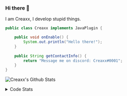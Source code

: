 ### Hi there 👋

I am Creaxx, I develop stupid things. 

```java
public class Creaxx implements JavaPlugin {

    public void onEnable() {
        System.out.println("Hello there!");
    }
    
    public String getContactInfo() {
        return "Message me on discord: Creaxx#0001";
    }
}
```

![Creaxx's Github Stats](https://github-readme-stats.vercel.app/api?username=CreaxxOG&show_icons=true&theme=dark&count_private=true)

<details>
  <summary>Code Stats</summary>

<!--START_SECTION:waka-->
![Code Time](http://img.shields.io/badge/Code%20Time-1%2C389%20hrs%2027%20mins-blue)

![Lines of code](https://img.shields.io/badge/From%20Hello%20World%20I%27ve%20Written-611.9%20thousand%20lines%20of%20code-blue)

**🐱 My GitHub Data** 

> 📦 104.2 kB Used in GitHub's Storage 
 > 
> 🏆 2,131 Contributions in the Year 2023
 > 
> 🚫 Not Opted to Hire
 > 
> 📜 4 Public Repositories 
 > 
> 🔑 3 Private Repositories 
 > 
**I'm a Night 🦉** 

```text
🌞 Morning                295 commits         ██░░░░░░░░░░░░░░░░░░░░░░░   07.14 % 
🌆 Daytime                1737 commits        ███████████░░░░░░░░░░░░░░   42.05 % 
🌃 Evening                2013 commits        ████████████░░░░░░░░░░░░░   48.73 % 
🌙 Night                  86 commits          █░░░░░░░░░░░░░░░░░░░░░░░░   02.08 % 
```
📅 **I'm Most Productive on Saturday** 

```text
Monday                   515 commits         ███░░░░░░░░░░░░░░░░░░░░░░   12.47 % 
Tuesday                  583 commits         ████░░░░░░░░░░░░░░░░░░░░░   14.11 % 
Wednesday                606 commits         ████░░░░░░░░░░░░░░░░░░░░░   14.67 % 
Thursday                 632 commits         ████░░░░░░░░░░░░░░░░░░░░░   15.30 % 
Friday                   391 commits         ██░░░░░░░░░░░░░░░░░░░░░░░   09.47 % 
Saturday                 722 commits         ████░░░░░░░░░░░░░░░░░░░░░   17.48 % 
Sunday                   682 commits         ████░░░░░░░░░░░░░░░░░░░░░   16.51 % 
```


📊 **This Week I Spent My Time On** 

```text
💬 Programming Languages: 
Java                     6 hrs               ████████████████████░░░░░   81.91 % 
Kotlin                   54 mins             ███░░░░░░░░░░░░░░░░░░░░░░   12.35 % 
YAML                     17 mins             █░░░░░░░░░░░░░░░░░░░░░░░░   03.97 % 
XML                      7 mins              ░░░░░░░░░░░░░░░░░░░░░░░░░   01.65 % 
IDEA_MODULE              0 secs              ░░░░░░░░░░░░░░░░░░░░░░░░░   00.11 % 

🔥 Editors: 
IntelliJ                 7 hrs 19 mins       █████████████████████████   100.00 % 
```

**I Mostly Code in Java** 

```text
Java                     57 repos            ███████████████████░░░░░░   76.00 % 
Kotlin                   10 repos            ███░░░░░░░░░░░░░░░░░░░░░░   13.33 % 
CSS                      2 repos             █░░░░░░░░░░░░░░░░░░░░░░░░   02.67 % 
JavaScript               2 repos             █░░░░░░░░░░░░░░░░░░░░░░░░   02.67 % 
EJS                      1 repo              ░░░░░░░░░░░░░░░░░░░░░░░░░   01.33 % 
```




 Last Updated on 11/07/2023 18:26:13 UTC
<!--END_SECTION:waka-->
</details>
